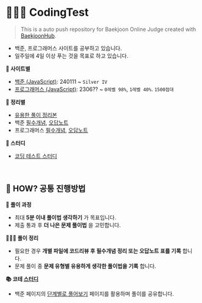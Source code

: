 # 👩🏻‍💻 CodingTest

> This is a auto push repository for Baekjoon Online Judge created with [BaekjoonHub](https://github.com/BaekjoonHub/BaekjoonHub).

- 백준, 프로그래머스 사이트를 공부하고 있습니다.
- 일주일에 4일 이상 푸는 것을 목표로 하고 있습니다.

**🔗 사이트별**

- [백준 (JavaScript)](/백준/README.md): 240111 ~ `Silver IV`
- [프로그래머스 (JavaScript)](/프로그래머스/README.md): 2306?? ~ `0레벨 98%`, `1레벨 40%`. `1500점대`

**🔗 정리별**

- [유용한 풀이 정리본](/reviewNote-유용한풀이.md)
- 백준 [필수개념](/백준/studyNote-백준.md), [오답노트](/백준/reviewNote-백준.md)
- 프로그래머스 [필수개념](/프로그래머스/studyNote-프로그래머스.md), [오답노트](/프로그래머스/reviewNote-프로그래머스.md)

**🔗 스터디**

- [코딩 테스트 스터디](/스터디/README.md)

<br/>

## 🤔 HOW? 공통 진행방법

**🌟 풀이 과정**

- 최대 **5분 이내 풀이법 생각하기** 가 목표입니다.
- 제출 통과 후 **더 나은 문제 풀이법** 을 고민합니다.

**👩🏻‍💻 풀이 정리**

- 필요한 경우 **개별 파일에 코드리뷰 후 필수개념 정리 또는 오답노트 표를 기록** 합니다.
- 문제 풀이 중 **문제 유형별 유용하게 생각한 풀이법을 기록** 합니다.

**📚 코테 [스터디](/studywithNote.md)**

- 백준 페이지의 [단계별로 풀어보기](https://www.acmicpc.net/step) 페이지를 활용하며 풀이를 공유합니다.
